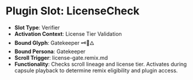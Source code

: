 # Plugin Slot: LicenseCheck
- **Slot Type**: Verifier
- **Activation Context**: License Tier Validation
- **Bound Glyph**: Gatekeeper 🗝️📜🜂
- **Bound Persona**: Gatekeeper
- **Scroll Trigger**: license-gate.remix.md
- **Functionality**: Checks scroll lineage and license tier. Activates during capsule playback to determine remix eligibility and plugin access.

